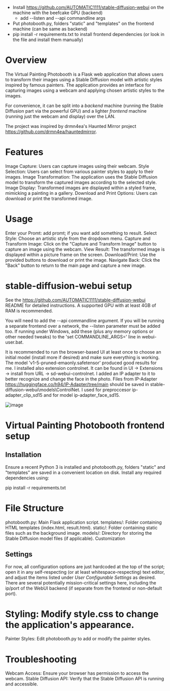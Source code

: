  * Install https://github.com/AUTOMATIC1111/stable-diffusion-webui on the machine with the beefcake GPU (backend)
   * add --listen and --api commandline args
 * Put photobooth.py, folders "static" and "templates" on the frontend machine (can be same as backend)
 * pip install -r requirements.txt to install frontend dependencies (or look in the file and install them manually)

# Overview
The Virtual Painting Photobooth is a Flask web application that allows users to transform their images using a Stable Diffusion model with artistic styles inspired by famous painters. The application provides an interface for capturing images using a webcam and applying chosen artistic styles to the images.

For convenience, it can be split into a *backend* machine (running the Stable Diffusion part via the powerful GPU) and a lighter *frontend* machine (running just the webcam and display) over the LAN.

 The project was inspired by drmn4ea's Haunted Mirror project https://github.com/drmn4ea/hauntedmirror.

# Features
Image Capture: Users can capture images using their webcam.
Style Selection: Users can select from various painter styles to apply to their images.
Image Transformation: The application uses the Stable Diffusion model to transform the captured images according to the selected style.
Image Display: Transformed images are displayed within a styled frame, mimicking a painting in a gallery.
Download and Print Options: Users can download or print the transformed image.

# Usage
Enter your Promt: add promt; if you want add something to result.
Select Style: Choose an artistic style from the dropdown menu.
Capture and Transform Image: Click on the "Capture and Transform Image" button to capture an image using the webcam.
View Result: The transformed image is displayed within a picture frame on the screen.
Download/Print: Use the provided buttons to download or print the image.
Navigate Back: Click the "Back" button to return to the main page and capture a new image.

# stable-diffusion-webui setup
See the https://github.com/AUTOMATIC1111/stable-diffusion-webui README for detailed instructions. A supported GPU with at least 4GB of RAM is recommended. 

You will need to add the --api commandline argument. If you will be running a separate frontend over a network, the --listen parameter must be added too. If running under Windows, add these (plus any memory options or other needed tweaks) to the 'set COMMANDLINE_ARGS=' line in webui-user.bat.

It is recommended to run the browser-based UI at least once to choose an initial model (install more if desired) and make sure everything is working. The model 'v1-5-pruned-emaonly.safetensor' produced good results for me. I installed also extension controlnet. It can be found in UI -> Extensions -> install from URL -> sd-webui-controlnet. I added an IP adapter to it to better recognize and change the face in the photo. Files from IP-Adapter https://huggingface.co/h94/IP-Adapter/tree/main should be saved in stable-diffusion-webui\models\ControlNet. I used for preproccesor ip-adapter_clip_sd15 and for model ip-adapter_face_sd15.

![image](https://github.com/apiniagi/photobooth/assets/117590950/ca7a914f-bc62-40bd-af92-54fec89e3822)


# Virtual Painting Photobooth frontend setup
## Installation
Ensure a recent Python 3 is installed and photobooth.py, folders "static" and "templates" are saved in a convenient location on disk. Install any required dependencies using:

pip install -r requirements.txt

# File Structure
photobooth.py: Main Flask application script.
templates/: Folder containing HTML templates (index.html, result.html).
static/: Folder containing static files such as the background image.
models/: Directory for storing the Stable Diffusion model files (if applicable).
Customization

## Settings
For now, all configuration options are just hardcoded at the top of the script; open it in any self-respecting (or at least whitespace-respecting) text editor, and adjust the items listed under *User Configurable Settings* as desired. There are several potentially mission-critical settings here, including the ip/port of the WebUI backend (if separate from the frontend or non-default port).

# Styling: Modify style.css to change the application's appearance.
Painter Styles: Edit photobooth.py to add or modify the painter styles.

# Troubleshooting
Webcam Access: Ensure your browser has permission to access the webcam.
Stable Diffusion API: Verify that the Stable Diffusion API is running and accessible.
